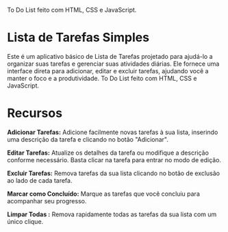 
To Do List feito com HTML, CSS e JavaScript.


# Lista de Tarefas Simples

Este é um aplicativo básico de Lista de Tarefas projetado para ajudá-lo a organizar suas tarefas e gerenciar suas atividades diárias. 
Ele fornece uma interface direta para adicionar, editar e excluir tarefas, ajudando você a manter o foco e a produtividade.
To Do List feito com HTML, CSS e JavaScript.

# Recursos

**Adicionar Tarefas:** Adicione facilmente novas tarefas à sua lista, inserindo uma descrição da tarefa e clicando no botão "Adicionar".

**Editar Tarefas:** Atualize os detalhes da tarefa ou modifique a descrição conforme necessário. Basta clicar na tarefa para entrar no modo de edição.

**Excluir Tarefas:** Remova tarefas da sua lista clicando no botão de exclusão ao lado de cada tarefa.

**Marcar como Concluído:** Marque as tarefas que você concluiu para acompanhar seu progresso.

**Limpar Todas :** Remova rapidamente todas as tarefas da sua lista com um único clique.
